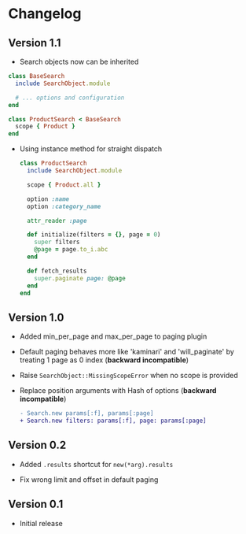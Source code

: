 # Changelog

## Version 1.1

* Search objects now can be inherited

 ```ruby
 class BaseSearch
   include SearchObject.module

   # ... options and configuration
 end

 class ProductSearch < BaseSearch
   scope { Product }
 end
 ```

* Using instance method for straight dispatch

  ```ruby
  class ProductSearch
    include SearchObject.module

    scope { Product.all }

    option :name
    option :category_name

    attr_reader :page

    def initialize(filters = {}, page = 0)
      super filters
      @page = page.to_i.abc
    end

    def fetch_results
      super.paginate page: @page
    end
  end
  ```

## Version 1.0

* Added min_per_page and max_per_page to paging plugin

* Default paging behaves more like 'kaminari' and 'will_paginate' by treating 1 page as 0 index (__backward incompatible__)

* Raise `SearchObject::MissingScopeError` when no scope is provided

* Replace position arguments with Hash of options (__backward incompatible__)

  ```diff
  - Search.new params[:f], params[:page]
  + Search.new filters: params[:f], page: params[:page]
  ```

## Version 0.2

* Added `.results` shortcut for `new(*arg).results`

* Fix wrong limit and offset in default paging

## Version 0.1

* Initial release
